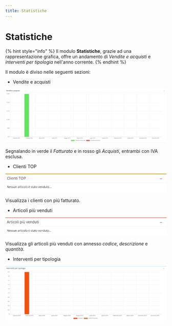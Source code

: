 ```yaml
---
title: Statistiche
---
```


# Statistiche

{% hint style="info" %}
Il modulo **Statistiche**, grazie ad una rappresentazione grafica, offre un andamento di _Vendite e acquisti_ e _interventi per tipologia_ nell'anno corrente.
{% endhint %}

Il modulo è diviso nelle seguenti sezioni:

* Vendite e acquisti

![Screenshot istogramma vendite e acquisti ](../.gitbook/assets/screenvenditeeacquisti.PNG)

Segnalando in verde il _Fatturato_ e in rosso gli _Acquisti_, entrambi con IVA esclusa.

* Clienti TOP

![Screenshot sezione clienti TOP](../.gitbook/assets/screenclientitop.PNG)

Visualizza i clienti con più fatturato.

* Articoli più venduti

![Screenshot sezione articoli pi&#xF9; venduti](../.gitbook/assets/screenarticolivenduti.PNG)

Visualizza gli articoli più venduti con annesso _codice_, _descrizione_ e _quantità_.

* Interventi per tipologia

![Screenshot istogramma interventi per tipologia](../.gitbook/assets/screeninterventipertipologia.PNG)

